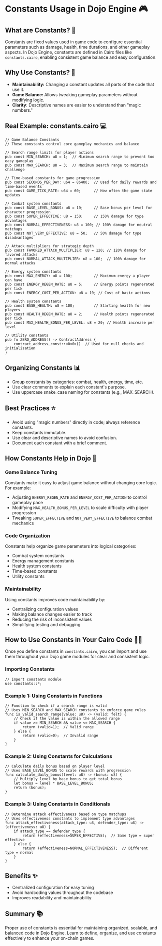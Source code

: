 # Constants Usage in Dojo Engine 🎮

## What are Constants? 📝

Constants are fixed values used in game code to configure essential parameters such as damage, health, time durations, and other gameplay aspects. In Dojo Engine, constants are defined in Cairo files like `constants.cairo`, enabling consistent game balance and easy configuration.

## Why Use Constants? 🤔

- **Maintainability:** Changing a constant updates all parts of the code that use it.
- **Game Balance:** Allows tweaking gameplay parameters without modifying logic.
- **Clarity:** Descriptive names are easier to understand than "magic numbers."

## Real Example: constants.cairo 💻

```cairo
// Game Balance Constants
// These constants control core gameplay mechanics and balance

// Search range limits for player actions
pub const MIN_SEARCH: u8 = 1;  // Minimum search range to prevent too easy gameplay
pub const MAX_SEARCH: u8 = 3;  // Maximum search range to maintain challenge

// Time-based constants for game progression
pub const SECONDS_PER_DAY: u64 = 86400;  // Used for daily rewards and time-based events
pub const GAME_TICK_RATE: u64 = 60;      // How often the game state updates

// Combat system constants
pub const BASE_LEVEL_BONUS: u8 = 10;     // Base bonus per level for character progression
pub const SUPER_EFFECTIVE: u8 = 150;     // 150% damage for type advantages
pub const NORMAL_EFFECTIVENESS: u8 = 100; // 100% damage for neutral matchups
pub const NOT_VERY_EFFECTIVE: u8 = 50;   // 50% damage for type disadvantages

// Attack multipliers for strategic depth
pub const FAVORED_ATTACK_MULTIPLIER: u8 = 120; // 120% damage for favored attacks
pub const NORMAL_ATTACK_MULTIPLIER: u8 = 100;  // 100% damage for normal attacks

// Energy system constants
pub const MAX_ENERGY: u8 = 100;          // Maximum energy a player can have
pub const ENERGY_REGEN_RATE: u8 = 5;     // Energy points regenerated per tick
pub const ENERGY_COST_PER_ACTION: u8 = 10; // Cost of basic actions

// Health system constants
pub const BASE_HEALTH: u8 = 100;         // Starting health for new players
pub const HEALTH_REGEN_RATE: u8 = 2;     // Health points regenerated per tick
pub const MAX_HEALTH_BONUS_PER_LEVEL: u8 = 20; // Health increase per level

// Utility constants
pub fn ZERO_ADDRESS() -> ContractAddress {
    contract_address_const::<0x0>()  // Used for null checks and initialization
}
```

## Organizing Constants 📊

- Group constants by categories: combat, health, energy, time, etc.
- Use clear comments to explain each constant's purpose.
- Use uppercase snake_case naming for constants (e.g., MAX_SEARCH).

## Best Practices ⭐

- Avoid using "magic numbers" directly in code; always reference constants.
- Keep constants immutable.
- Use clear and descriptive names to avoid confusion.
- Document each constant with a brief comment.

## How Constants Help in Dojo 🚀

### Game Balance Tuning
Constants make it easy to adjust game balance without changing core logic. For example:
- Adjusting `ENERGY_REGEN_RATE` and `ENERGY_COST_PER_ACTION` to control gameplay pace
- Modifying `MAX_HEALTH_BONUS_PER_LEVEL` to scale difficulty with player progression
- Tweaking `SUPER_EFFECTIVE` and `NOT_VERY_EFFECTIVE` to balance combat mechanics

### Code Organization
Constants help organize game parameters into logical categories:
- Combat system constants
- Energy management constants
- Health system constants
- Time-based constants
- Utility constants

### Maintainability
Using constants improves code maintainability by:
- Centralizing configuration values
- Making balance changes easier to track
- Reducing the risk of inconsistent values
- Simplifying testing and debugging

## How to Use Constants in Your Cairo Code 👨‍💻

Once you define constants in `constants.cairo`, you can import and use them throughout your Dojo game modules for clear and consistent logic.

### Importing Constants

```cairo
// Import constants module
use constants::*;
```

### Example 1: Using Constants in Functions

```cairo
// Function to check if a search range is valid
// Uses MIN_SEARCH and MAX_SEARCH constants to enforce game rules
func is_valid_search_range(value: u8) -> (valid: felt) {
    // Check if the value is within the allowed range
    if value >= MIN_SEARCH && value <= MAX_SEARCH {
        return (valid=1);  // Valid range
    } else {
        return (valid=0);  // Invalid range
    }
}
```

### Example 2: Using Constants for Calculations

```cairo
// Calculate daily bonus based on player level
// Uses BASE_LEVEL_BONUS to scale rewards with progression
func calculate_daily_bonus(level: u8) -> (bonus: u8) {
    // Multiply level by base bonus to get total bonus
    let bonus = level * BASE_LEVEL_BONUS;
    return (bonus);
}  
```

### Example 3: Using Constants in Conditionals

```cairo
// Determine attack effectiveness based on type matchups
// Uses effectiveness constants to implement type advantages
func attack_effectiveness(attack_type: u8, defender_type: u8) -> (effectiveness: u8) {
    if attack_type == defender_type {
        return (effectiveness=SUPER_EFFECTIVE);  // Same type = super effective
    } else {
        return (effectiveness=NORMAL_EFFECTIVENESS);  // Different type = normal
    }
}
```

## Benefits ✨

- Centralized configuration for easy tuning
- Avoid hardcoding values throughout the codebase
- Improves readability and maintainability

## Summary 📚

Proper use of constants is essential for maintaining organized, scalable, and balanced code in Dojo Engine. Learn to define, organize, and use constants effectively to enhance your on-chain games.